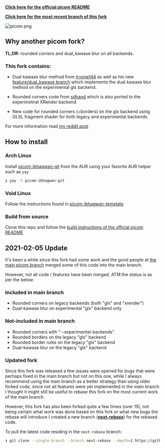 [**Click here for the official picom README**](https://github.com/yshui/picom)

[**Click here for the most recent branch of this fork**](https://github.com/ibhagwan/picom/tree/next-rebase)

![picom.png](https://github.com/ibhagwan/picom/raw/next/picom.png)

## Why another picom fork?

**TL;DR:** rounded corners and dual_kawase blur on all backends.

### This fork contains:

- Dual kawase blur method from [tryone144](https://github.com/tryone144/compton) as well as his new [feature/dual_kawase branch](https://github.com/tryone144/compton/tree/feature/dual_kawase) which implements the dual kawase blur method on the experimental glx backend.

- Rounded corners code from [sdhand](https://github.com/sdhand/picom) which is also ported to the experimetnal XRender backend.

- New code for rounded corners (+borders) on the glx backend using GLSL fragment shader for both legacy and experimental backends

For more information read [my reddit post](https://www.reddit.com/r/unixporn/comments/fs8trg/oc_comptonpicom_fork_with_both_tryone144s_dual/)

## How to install

### Arch Linux

Install [picom-ibhagwan-git](https://aur.archlinux.org/packages/picom-ibhagwan-git/) from the AUR using your favorite AUR helper such as `yay`
```sh
❯ yay -S picom-ibhagwan-git
```

### Void Linux

Follow the instructions found in [picom-ibhagwan-template](https://github.com/ibhagwan/picom-ibhagwan-template)

### Build from source

Clone this repo and follow the [build instructions of the official picom README](https://github.com/yshui/picom/blob/next/README.md#build)


## 2021-02-05 Update

It's been a while since this fork had some work and the good people at [the main picom branch](https://github.com/yshui/picom) merged some of this code into the main branch.

However, not all code / features have been merged, ATM the status is as per the below:


### Included in main branch

- Rounded corners on legacy backends (both "glx" and "xrender")
- Dual-kawase blur on experimental "glx" backend only

### Not-included in main branch

- Rounded corners with "--experimental-backends"
- Rounded borders on the legacy "glx" backend
- Rounded border rules on the legacy "glx" backend
- Dual-kawase blur on the legacy "glx" backend

### Updated fork

Since this fork was released a few issues were opened for bugs that were perhaps fixed in the main branch but not on this one, while I always recommend using the main branch as a better strategy than using older forked code, since not all features were yet implemented in the main branch I thought it might still be useful to rebase this fork on the most current work of the main branch.

However, this fork has also been forked quite a few times (over 15), not being certain what work was done based on this fork or what new bugs the rebase will introduce I created a new branch ([**next-rebase**](https://github.com/ibhagwan/picom/tree/next-rebase)) for the rebased code.

To pull the latest code residing in the `next-rebase` branch:

```sh
❯ git clone --single-branch --branch next-rebase --depth=1 https://github.com/ibhagwan/picom
```
